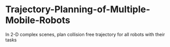 # Trajectory-Planning-of-Multiple-Mobile-Robots
In 2-D complex scenes, plan collision free trajectory for all robots with their tasks
